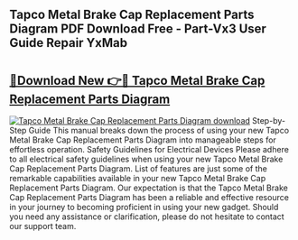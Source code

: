 ## Tapco Metal Brake Cap Replacement Parts Diagram PDF Download Free - Part-Vx3 User Guide Repair YxMab

# <h2><a href="http://dfh718.blite.top/?on=Tapco+Metal+Brake+Cap+Replacement+Parts+Diagram">🔗Download New 👉🔴 Tapco Metal Brake Cap Replacement Parts Diagram</a></h2>

[![Tapco Metal Brake Cap Replacement Parts Diagram download](https://i.imgur.com/lujVjoI.png)](http://dfh718.blite.top/?on=Tapco+Metal+Brake+Cap+Replacement+Parts+Diagram)
Step-by-Step Guide This manual breaks down the process of using your new Tapco Metal Brake Cap Replacement Parts Diagram into manageable steps for effortless operation. Safety Guidelines for Electrical Devices Please adhere to all electrical safety guidelines when using your new Tapco Metal Brake Cap Replacement Parts Diagram. List of features are just some of the remarkable capabilities available in your new Tapco Metal Brake Cap Replacement Parts Diagram. Our expectation is that the Tapco Metal Brake Cap Replacement Parts Diagram has been a reliable and effective resource in your journey to becoming proficient in using your new gadget. Should you need any assistance or clarification, please do not hesitate to contact our support team.
